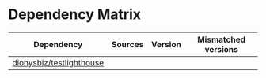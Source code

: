# Dependency Matrix

Dependency | Sources | Version | Mismatched versions
---------- | ------- | ------- | -------------------
[dionysbiz/testlighthouse](https://github.com/dionysbiz/testlighthouse.git) |  | []() | 
